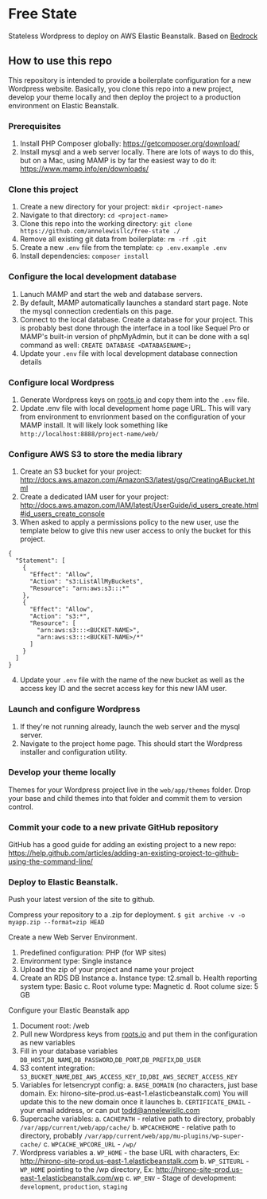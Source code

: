 # Free State

Stateless Wordpress to deploy on AWS Elastic Beanstalk. Based on [Bedrock](https://roots.io/bedrock/)

## How to use this repo

This repository is intended to provide a boilerplate configuration for a new Wordpress website. Basically, you clone this repo into a new project, develop your theme locally and then deploy the project to a production environment on Elastic Beanstalk.

### Prerequisites

1. Install PHP Composer globally: https://getcomposer.org/download/
2. Install mysql and a web server locally. There are lots of ways to do this, but on a Mac, using MAMP is by far the easiest way to do it: https://www.mamp.info/en/downloads/

### Clone this project

1. Create a new directory for your project: `mkdir <project-name>`
2. Navigate to that directory: `cd <project-name>`
3. Clone this repo into the working directory: `git clone https://github.com/annelewisllc/free-state ./`
4. Remove all existing git data from boilerplate: `rm -rf .git`
5. Create a new `.env` file from the template: `cp .env.example .env`
6. Install dependencies: `composer install`

### Configure the local development database

1. Lanuch MAMP and start the web and database servers.
2. By default, MAMP automatically launches a standard start page. Note the mysql connection credentials on this page.
3. Connect to the local database. Create a database for your project. This is probably best done through the interface in a tool like Sequel Pro or MAMP's built-in version of phpMyAdmin, but it can be done with a sql command as well: `CREATE DATABASE <DATABASENAME>;`
4. Update your `.env` file with local development database connection details

### Configure local Wordpress

1. Generate Wordpress keys on [roots.io](https://roots.io/salts.html) and copy them into the `.env` file.
2. Update .env file with local development home page URL. This will vary from environment to envrionment based on the configuration of your MAMP install. It will likely look something like `http://localhost:8888/project-name/web/`

### Configure AWS S3 to store the media library

1. Create an S3 bucket for your project: http://docs.aws.amazon.com/AmazonS3/latest/gsg/CreatingABucket.html
2. Create a dedicated IAM user for your project: http://docs.aws.amazon.com/IAM/latest/UserGuide/id_users_create.html#id_users_create_console
3. When asked to apply a permissions policy to the new user, use the template below to give this new user access to only the bucket for this project.

```
{
  "Statement": [
    {
      "Effect": "Allow",
      "Action": "s3:ListAllMyBuckets",
      "Resource": "arn:aws:s3:::*"
    },
    {
      "Effect": "Allow",
      "Action": "s3:*",
      "Resource": [
        "arn:aws:s3:::<BUCKET-NAME>",
        "arn:aws:s3:::<BUCKET-NAME>/*"
      ]
    }
  ]
}
```

4. Update your `.env` file with the name of the new bucket as well as the access key ID and the secret access key for this new IAM user.

### Launch and configure Wordpress

1. If they're not running already, launch the web server and the mysql server.
2. Navigate to the project home page. This should start the Wordpress installer and configuration utility.

### Develop your theme locally

Themes for your Wordpress project live in the `web/app/themes` folder. Drop your base and child themes into that folder and commit them to version control.

### Commit your code to a new private GitHub repository

GitHub has a good guide for adding an existing project to a new repo: https://help.github.com/articles/adding-an-existing-project-to-github-using-the-command-line/

### Deploy to Elastic Beanstalk.

Push your latest version of the site to github.

Compress your repository to a .zip for deployment.
`$ git archive -v -o myapp.zip --format=zip HEAD`

Create a new Web Server Environment.

1. Predefined configuration: PHP (for WP sites)
2. Environment type: Single instance
3. Upload the zip of your project and name your project
4. Create an RDS DB Instance
a. Instance type: t2.small
b. Health reporting system type: Basic
c. Root volume type: Magnetic
d. Root colume size: 5 GB

Configure your Elastic Beanstalk app

1. Document root: /web
2. Pull new Wordpress keys from [roots.io](https://roots.io/salts.html) and put them in the configuration as new variables
3. Fill in your database variables `DB_HOST`,`DB_NAME`,`DB_PASSWORD`,`DB_PORT`,`DB_PREFIX`,`DB_USER`
4. S3 content integration:  `S3_BUCKET_NAME`,`DBI_AWS_ACCESS_KEY_ID`,`DBI_AWS_SECRET_ACCESS_KEY`
5. Variables for letsencrypt config:
a. `BASE_DOMAIN` (no characters, just base domain. Ex: hirono-site-prod.us-east-1.elasticbeanstalk.com) You will update this to the new domain once it launches
b. `CERTIFICATE_EMAIL` - your email address, or can put todd@annelewisllc.com
6. Supercache variables:
a. `CACHEPATH` - relative path to directory, probably `/var/app/current/web/app/cache/`
b. `WPCACHEHOME` - relative path to directory, probably  `/var/app/current/web/app/mu-plugins/wp-super-cache/`
c. `WPCACHE_WPCORE_URL` - `/wp/`
6. Wordpress variables
a. `WP_HOME` - the base URL with characters, Ex: http://hirono-site-prod.us-east-1.elasticbeanstalk.com
b. `WP_SITEURL` - `WP_HOME` pointing to the /wp directory, Ex: http://hirono-site-prod.us-east-1.elasticbeanstalk.com/wp
c. `WP_ENV` - Stage of development: `development`, `production`, `staging`


